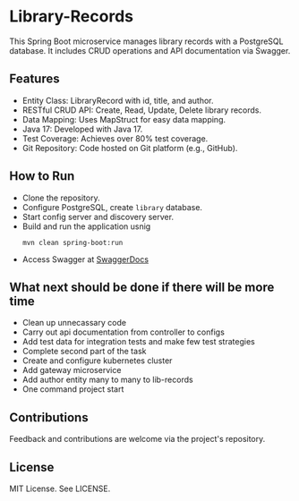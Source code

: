 # Library-Records
This Spring Boot microservice manages library records with a PostgreSQL database. It includes CRUD operations and API documentation via Swagger.

## Features
  * Entity Class: LibraryRecord with id, title, and author.
  * RESTful CRUD API: Create, Read, Update, Delete library records.
  * Data Mapping: Uses MapStruct for easy data mapping.
  * Java 17: Developed with Java 17.
  * Test Coverage: Achieves over 80% test coverage.
  * Git Repository: Code hosted on Git platform (e.g., GitHub).

## How to Run
  * Clone the repository.
  * Configure PostgreSQL, create ``` library ``` database.
  * Start config server and discovery server.
  * Build and run the application usnig
    ```
    mvn clean spring-boot:run
    ```
  * Access Swagger at [SwaggerDocs](http://localhost:8085/swagger-ui/index.html)

## What next should be done if there will be more time
  * Clean up unnecassary code 
  * Carry out api documentation from controller to configs
  * Add test data for integration tests and make few test strategies
  * Complete second part of the task
  * Create and configure kubernetes cluster 
  * Add gateway microservice
  * Add author entity many to many to lib-records
  * One command project start
    
## Contributions
  Feedback and contributions are welcome via the project's repository.

## License
  MIT License. See LICENSE.
